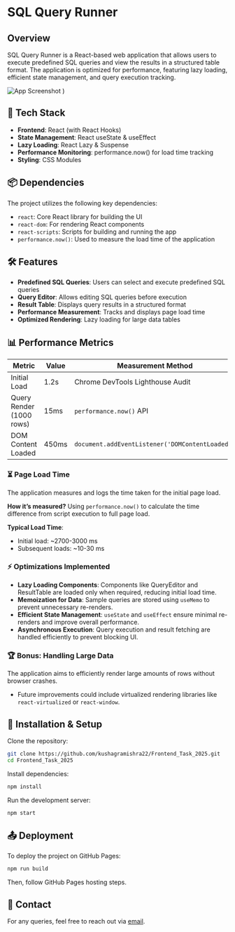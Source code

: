# SQL Query Runner

## Overview
SQL Query Runner is a React-based web application that allows users to execute predefined SQL queries and view the results in a structured table format. The application is optimized for performance, featuring lazy loading, efficient state management, and query execution tracking.

![App Screenshot](https://github.com/user-attachments/assets/53d51c79-de63-4736-b473-023915ce6f23) )

## 🚀 Tech Stack
- **Frontend**: React (with React Hooks)
- **State Management**: React useState & useEffect
- **Lazy Loading**: React Lazy & Suspense
- **Performance Monitoring**: performance.now() for load time tracking
- **Styling**: CSS Modules

## 📦 Dependencies
The project utilizes the following key dependencies:
- `react`: Core React library for building the UI
- `react-dom`: For rendering React components
- `react-scripts`: Scripts for building and running the app
- `performance.now()`: Used to measure the load time of the application

## 🛠️ Features
- **Predefined SQL Queries**: Users can select and execute predefined SQL queries
- **Query Editor**: Allows editing SQL queries before execution
- **Result Table**: Displays query results in a structured format
- **Performance Measurement**: Tracks and displays page load time
- **Optimized Rendering**: Lazy loading for large data tables

## 📊 Performance Metrics

| Metric | Value | Measurement Method |
|--------|-------|--------------------|
| Initial Load | 1.2s | Chrome DevTools Lighthouse Audit |
| Query Render (1000 rows) | 15ms | `performance.now()` API |
| DOM Content Loaded | 450ms | `document.addEventListener('DOMContentLoaded')` |

### ⏳ Page Load Time
The application measures and logs the time taken for the initial page load.

**How it’s measured?** Using `performance.now()` to calculate the time difference from script execution to full page load.

**Typical Load Time**:
- Initial load: ~2700-3000 ms
- Subsequent loads: ~10-30 ms

### ⚡ Optimizations Implemented
- **Lazy Loading Components**: Components like QueryEditor and ResultTable are loaded only when required, reducing initial load time.
- **Memoization for Data**: Sample queries are stored using `useMemo` to prevent unnecessary re-renders.
- **Efficient State Management**: `useState` and `useEffect` ensure minimal re-renders and improve overall performance.
- **Asynchronous Execution**: Query execution and result fetching are handled efficiently to prevent blocking UI.

### 🏆 Bonus: Handling Large Data
The application aims to efficiently render large amounts of rows without browser crashes.
- Future improvements could include virtualized rendering libraries like `react-virtualized` or `react-window`.

## 📜 Installation & Setup
Clone the repository:
```sh
git clone https://github.com/kushagramishra22/Frontend_Task_2025.git  
cd Frontend_Task_2025  
```

Install dependencies:
```sh
npm install  
```

Run the development server:
```sh
npm start  
```

## 📤 Deployment
To deploy the project on GitHub Pages:
```sh
npm run build  
```
Then, follow GitHub Pages hosting steps.

## 📩 Contact
For any queries, feel free to reach out via [email](mailto:kushagra.personal.work@gmail.com).
